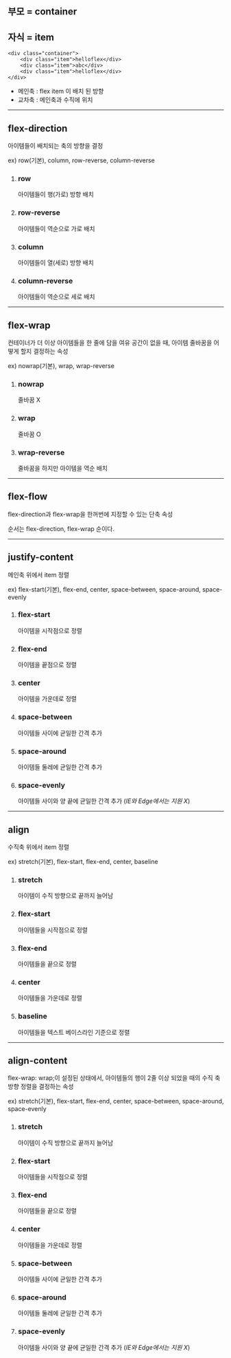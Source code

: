 ## 부모 = container
## 자식 = item

`````
<div class="container">
	<div class="item">helloflex</div>
	<div class="item">abc</div>
	<div class="item">helloflex</div>
</div>
`````

- 메인축 : flex item 이 배치 된 방향
- 교차축 : 메인축과 수직에 위치

---

## flex-direction
아이템들이 배치되는 축의 방향을 결정

ex) row(기본), column, row-reverse, column-reverse

1. ### row
    아이템들이 행(가로) 방향 배치
2. ### row-reverse
    아이템들이 역순으로 가로 배치
3. ### column
    아이템들이 열(세로) 방향 배치
4. ### column-reverse
    아이템들이 역순으로 세로 배치

---

## flex-wrap
컨테이너가 더 이상 아이템들을 한 줄에 담을 여유 공간이 없을 때,
아이템 줄바꿈을 어떻게 할지 결정하는 속성

ex) nowrap(기본), wrap, wrap-reverse

1. ### nowrap
   줄바꿈 X
2. ### wrap
   줄바꿈 O
3. ### wrap-reverse
   줄바꿈을 하지만 아이템을 역순 배치

---


## flex-flow
flex-direction과 flex-wrap을 한꺼번에 지정할 수 있는 단축 속성

순서는 flex-direction, flex-wrap 순이다.

---


## justify-content
메인축 위에서 item 정렬

ex) flex-start(기본), flex-end, center, space-between, space-around, space-evenly

1. ### flex-start
   아이템을 시작점으로 정렬
2. ### flex-end
   아이템을 끝점으로 정렬
3. ### center
   아이템을 가운데로 정렬
4. ### space-between
   아이템들 사이에 균일한 간격 추가
5. ### space-around
   아이템들 둘레에 균일한 간격 추가
6. ### space-evenly
    아이템들 사이와 양 끝에 균일한 간격 추가
   (_IE와 Edge에서는 지원 X_)

---

## align
수직축 위에서 item 정렬

ex) stretch(기본), flex-start, flex-end, center, baseline

1. ### stretch
   아이템이 수직 방향으로 끝까지 늘어남
2. ### flex-start
   아이템들을 시작점으로 정렬
3. ### flex-end
   아이템들을 끝으로 정렬
4. ### center
   아이템들을 가운데로 정렬
5. ### baseline
   아이템들을 텍스트 베이스라인 기준으로 정렬

---

## align-content
flex-wrap: wrap;이 설정된 상태에서, 아이템들의 행이 2줄 이상
되었을 때의 수직 축 방향 정렬을 결정하는 속성

ex) stretch(기본), flex-start, flex-end, center, space-between, space-around, space-evenly

1. ### stretch
   아이템이 수직 방향으로 끝까지 늘어남
2. ### flex-start
   아이템들을 시작점으로 정렬
3. ### flex-end
   아이템들을 끝으로 정렬
4. ### center
   아이템들을 가운데로 정렬
5. ### space-between
   아이템들 사이에 균일한 간격 추가
6. ### space-around
   아이템들 둘레에 균일한 간격 추가
7. ### space-evenly
   아이템들 사이와 양 끝에 균일한 간격 추가
   (_IE와 Edge에서는 지원 X_)

